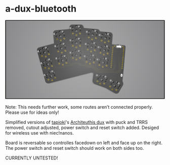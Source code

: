 # a-dux-bluetooth

![render](render.jpg)

Note: This needs further work, some routes aren’t connected properly. Please use for ideas only!

Simplified versions of [tapioki](https://github.com/tapioki)'s [Architeuthis dux](https://github.com/tapioki/cephalopoda/tree/main/Architeuthis%20dux) with puck and TRRS removed, cutout adjusted, power switch and reset switch added. Desiged for wireless use with niec!nanos.

Board is reversable so controlles facedown on left and face up on the right. The power switch and reset switch should work on both sides too. 

CURRENTLY UNTESTED!

